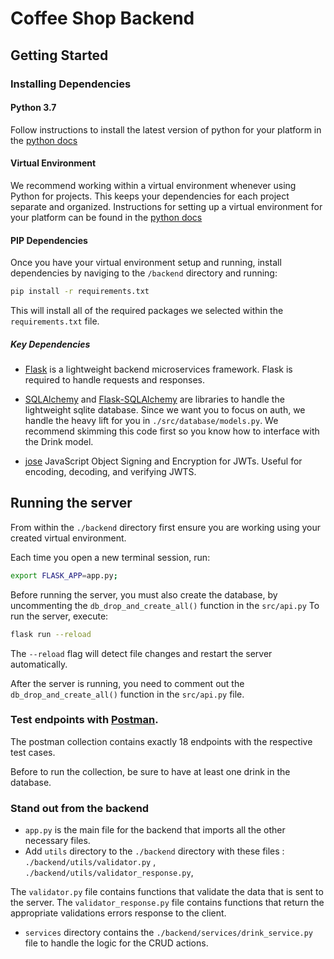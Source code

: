 # Coffee Shop Backend

## Getting Started

### Installing Dependencies

#### Python 3.7

Follow instructions to install the latest version of python for your platform in
the [python docs](https://docs.python.org/3/using/unix.html#getting-and-installing-the-latest-version-of-python)

#### Virtual Environment

We recommend working within a virtual environment whenever using Python for projects. This keeps your dependencies for
each project separate and organized. Instructions for setting up a virtual environment for your platform can be found in
the [python docs](https://packaging.python.org/guides/installing-using-pip-and-virtual-environments/)

#### PIP Dependencies

Once you have your virtual environment setup and running, install dependencies by naviging to the `/backend` directory
and running:

```bash
pip install -r requirements.txt
```

This will install all of the required packages we selected within the `requirements.txt` file.

##### Key Dependencies

- [Flask](http://flask.pocoo.org/) is a lightweight backend microservices framework. Flask is required to handle
  requests and responses.

- [SQLAlchemy](https://www.sqlalchemy.org/) and [Flask-SQLAlchemy](https://flask-sqlalchemy.palletsprojects.com/en/2.x/)
  are libraries to handle the lightweight sqlite database. Since we want you to focus on auth, we handle the heavy lift
  for you in `./src/database/models.py`. We recommend skimming this code first so you know how to interface with the
  Drink model.

- [jose](https://python-jose.readthedocs.io/en/latest/) JavaScript Object Signing and Encryption for JWTs. Useful for
  encoding, decoding, and verifying JWTS.

## Running the server

From within the `./backend` directory first ensure you are working using your created virtual environment.

Each time you open a new terminal session, run:

```bash
export FLASK_APP=app.py;
```

Before running the server, you must also create the database, by uncommenting the `db_drop_and_create_all()` function in
the `src/api.py`
To run the server, execute:

```bash
flask run --reload
```

The `--reload` flag will detect file changes and restart the server automatically.

After the server is running, you need to comment out the `db_drop_and_create_all()` function in the `src/api.py` file.

### Test endpoints with [Postman](https://getpostman.com).

The postman collection contains exactly 18 endpoints with the respective test cases.

Before to run the collection, be sure to have at least one drink in the database.

### Stand out from the backend

- `app.py` is the main file for the backend that imports all the other necessary files.
- Add `utils` directory to the `./backend` directory with these files : `./backend/utils/validator.py`
  , `./backend/utils/validator_response.py`,

The `validator.py` file contains functions that validate the data that is sent to the server.
The `validator_response.py` file contains functions that return the appropriate validations errors response to the
client.

- `services` directory contains the `./backend/services/drink_service.py` file to handle the logic for the CRUD actions.

